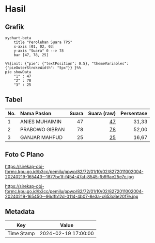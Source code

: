 # Hasil

## Grafik

```mermaid
xychart-beta
    title "Perolehan Suara TPS"
    x-axis [01, 02, 03]
    y-axis "Suara" 0 --> 78
    bar [47, 78, 25]
```

```mermaid
%%{init: {"pie": {"textPosition": 0.5}, "themeVariables": {"pieOuterStrokeWidth": "5px"}} }%%
pie showData
    "1" : 47
    "2" : 78
    "3" : 25
```

## Tabel

| No. | Nama Paslon    | Suara | Suara (raw) | Persentase |
|:--- |:-------------- | -----:| -----------:| ----------:|
| 1   | ANIES MUHAIMIN | 47    | [47][p-1]   | 31,33      |
| 2   | PRABOWO GIBRAN | 78    | [78][p-2]   | 52,00      |
| 3   | GANJAR MAHFUD  | 25    | [25][p-3]   | 16,67      |


[p-1]: https://github.com/gigit-pemilu/pemilu-2024-82-maluku-utara/blob/main/pilpres/hitung-suara/sub/82-maluku-utara/sub/72-kota-tidore-kepulauan/sub/01-tidore/sub/1002-gamtufkange/sub/004-tps/sub/paslon-1.txt
[p-2]: https://github.com/gigit-pemilu/pemilu-2024-82-maluku-utara/blob/main/pilpres/hitung-suara/sub/82-maluku-utara/sub/72-kota-tidore-kepulauan/sub/01-tidore/sub/1002-gamtufkange/sub/004-tps/sub/paslon-2.txt
[p-3]: https://github.com/gigit-pemilu/pemilu-2024-82-maluku-utara/blob/main/pilpres/hitung-suara/sub/82-maluku-utara/sub/72-kota-tidore-kepulauan/sub/01-tidore/sub/1002-gamtufkange/sub/004-tps/sub/paslon-3.txt

## Foto C Plano

https://sirekap-obj-formc.kpu.go.id/b3cc/pemilu/ppwp/82/72/01/10/02/8272011002004-20240219-165443--1877bc1f-f454-47af-8545-fb9ffae25e7c.jpg

https://sirekap-obj-formc.kpu.go.id/b3cc/pemilu/ppwp/82/72/01/10/02/8272011002004-20240219-165450--96dfb12d-0114-4b07-8e3a-c653c6e20f7e.jpg


## Metadata

| Key        | Value               |
| ---------- | ------------------- |
| Time Stamp | 2024-02-19 17:00:00 |



